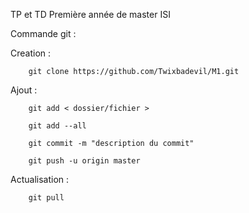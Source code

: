 TP et TD 
Première année de master ISI


Commande git :

Creation :

		git clone https://github.com/Twixbadevil/M1.git

Ajout : 

		git add < dossier/fichier >

		git add --all

		git commit -m "description du commit"

		git push -u origin master


Actualisation : 
		
		git pull 